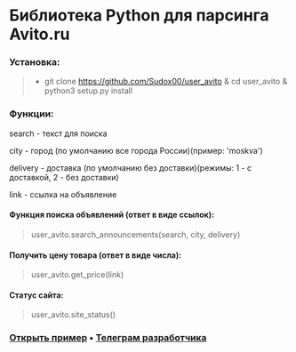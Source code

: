 # Библиотека Python для парсинга Avito.ru

### Установка:
> - git clone https://github.com/Sudox00/user_avito & cd user_avito & python3 setup.py install
### Функции:
search - текст для поиска

city - город (по умолчанию все города России)(пример: 'moskva')

delivery - доставка (по умолчанию без доставки)(режимы: 1 - с доставкой, 2 - без доставки)

link - ссылка на объявление


#### Функция поиска объявлений (ответ в виде ссылок):
> user_avito.search_announcements(search, city, delivery)
#### Получить цену товара (ответ в виде числа):
> user_avito.get_price(link)
#### Статус сайта:
> user_avito.site_status()


### [Открыть пример](https://github.com/Sudox00/user_avito/blob/main/examples/func.py) • [Телеграм разработчика](https://github.com/Sudox00/user_avito/blob/main/examples/func.py)
